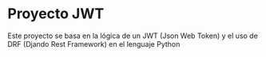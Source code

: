 # Proyecto JWT
Este proyecto se basa en la lógica de un JWT (Json Web Token) y el uso de DRF (Djando Rest Framework) en el lenguaje Python
